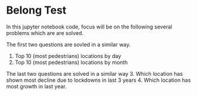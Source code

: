 # Belong Test

In this jupyter notebook code, focus will be on the following several problems which are are solved.

The first two questions are sovled in a similar way.

1. Top 10 (most pedestrians) locations by day
2. Top 10 (most pedestrians) locations by month


The last two questions are solved in a similar way
3. Which location has shown most decline due to lockdowns in last 3 years
4. Which location has most growth in last year.




